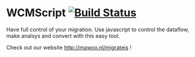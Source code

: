 # WCMScript [![Build Status](https://travis-ci.org/mawoonl/WCMScript.svg?branch=master)](https://travis-ci.org/mawoonl/MigrateJS)
Have full control of your migration. Use javascript to control the dataflow, make analsys and convert with this easy tool.

Check out our website http://mawoo.nl/migratejs !
